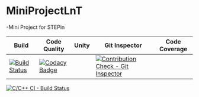 # MiniProjectLnT
-Mini Project for STEPin



| Build                | Code Quality | Unity | Git Inspector | Code Coverage |
| -------------------- | ------------ | ------| ------------- | ------------- |
|[![Build Status](https://github.com/mainsh04-mu/MiniProjectLnT/actions/workflows/c-cpp.yml/badge.svg)](https://github.com/mainsh04-mu/MiniProjectLnT/actions/workflows/c-cpp.yml)|[![Codacy Badge](https://api.codacy.com/project/badge/Grade/9a09ea0296474c01b3ad9a8cb54d4379)](https://app.codacy.com/gh/manish04-mu/MiniProjectLnT?utm_source=github.com&utm_medium=referral&utm_content=manish04-mu/MiniProjectLnT&utm_campaign=Badge_Grade_Settings)||[![Contribution Check - Git Inspector](https://github.com/manish04-mu/MiniProjectLnT/actions/workflows/gitinspector.yml/badge.svg)](https://github.com/manish04-mu/MiniProjectLnT/actions/workflows/gitinspector.yml) |

[![C/C++ CI - Build Status](https://github.com/mainsh04-mu/MiniProjectLnT/actions/workflows/c-cpp.yml/badge.svg)](https://github.com/mainsh04-mu/MiniProjectLnT/actions/workflows/c-cpp.yml)



